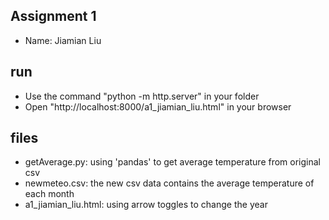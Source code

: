 ## Assignment 1 
- Name: Jiamian Liu 

## run
- Use the command "python -m http.server" in your folder
- Open "http://localhost:8000/a1_jiamian_liu.html" in your browser

## files
- getAverage.py: using 'pandas' to get average temperature from original csv
- newmeteo.csv: the new csv data contains the average temperature of each month
- a1_jiamian_liu.html: using arrow toggles to change the year


<!-- 
Assume you were contacted by the Royal Dutch Meteorological Institute (KNMI). They have a dataset of daily temperature measurements on the Schiphol Airport in the period (2011 - 2015) and they want to visualize the average monthly temperatures of each year in a bar chart. They have provided the dataset (meteo.csvPreview the document), your task is to provide this visualization.

A complete solution contains the following elements:

1. Written completely in D3

2. Loads and uses the weather data from the provided CSV file

3. Each year represented by 12 bars for each month with each bar's size corresponding to the average temperature in said month

4. Month labels below the bars

5. Labels displaying the temperature at the top of each bar

6. The size of each bar is computed dynamically using D3 scale

7. Dynamically computed y-axis on the left-hand side

8. A label showing the current year 9. The user can navigate through years by pressing the left arrow (previous year) or right arrow (next year); pressing an arrow toggles update of the year label and recomputing of the bars and axes.

Download the dataset on the following link: meteo.csvPreview the document

Please upload a standalone complete working version of your assignment in archived form (.zip, .7z). Make sure that all necessary files are contained withing your archive (.js, .css, .csv, .html).

Uploaded archives should be named by the following convention:

lastname_firstname.zip -->

